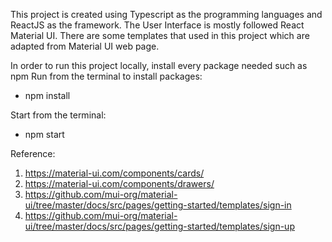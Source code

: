 This project is created using Typescript as the programming languages and ReactJS as the framework. 
The User Interface is mostly followed React Material UI. 
There are some templates that used in this project which are adapted from Material UI web page. 

In order to run this project locally, install every package needed such as npm
Run from the terminal to install packages: 
  - npm install
  
Start from the terminal: 
  - npm start

Reference: 
1. https://material-ui.com/components/cards/
2. https://material-ui.com/components/drawers/
3. https://github.com/mui-org/material-ui/tree/master/docs/src/pages/getting-started/templates/sign-in
4. https://github.com/mui-org/material-ui/tree/master/docs/src/pages/getting-started/templates/sign-up
